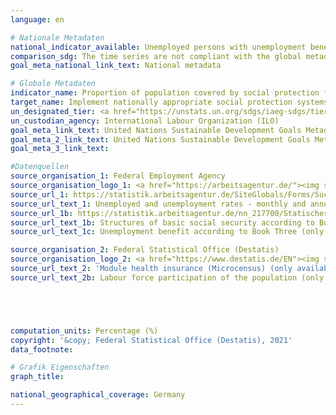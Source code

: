 ```yaml
---
language: en

# Nationale Metadaten
national_indicator_available: Unemployed persons with unemployment benefits <br>Population covered by health insurance
comparison_sdg: The time series are not compliant with the global metadata, but provide additional information.
goal_meta_national_link_text: National metadata

# Globale Metadaten
indicator_name: Proportion of population covered by social protection floors/systems, by sex, distinguishing children, unemployed persons, older persons, persons with disabilities, pregnant women, newborns, work-injury victims and the poor and the vulnerable
target_name: Implement nationally appropriate social protection systems and measures for all, including floors, and by 2030 achieve substantial coverage of the poor and the vulnerable
un_designated_tier: <a href="https://unstats.un.org/sdgs/iaeg-sdgs/tier-classification/" title="Click here for more information on the UN tier classification.">Tier II</a>
un_custodian_agency: International Labour Organization (ILO)
goal_meta_link_text: United Nations Sustainable Development Goals Metadata (International Labour Organization)
goal_meta_2_link_text: United Nations Sustainable Development Goals Metadata (World Bank)
goal_meta_3_link_text: 

#Datenquellen
source_organisation_1: Federal Employment Agency
source_organisation_logo_1: <a href="https://arbeitsagentur.de/"><img src="https://g205sdgs.github.io/sdg-indicators/public/OrgImgEn/ba.png" alt="Logo ba" style="height:60px; width:148px" /></a>
source_url_1: https://statistik.arbeitsagentur.de/SiteGlobals/Forms/Suche/Einzelheftsuche_Formular.html?nn=1184484&topic_f=alo-zeitreihe-dwo
source_url_text_1: Unemployed and unemployment rates - monthly and annual figures since 1950, Table 2.6.1 (only available in German)
source_url_1b: https://statistik.arbeitsagentur.de/nn_217700/Statischer-Content/Rubriken/Grundsicherung-fuer-Arbeitsuchende-SGBII/Ueberblick/Zeitreihe-zu-Strukturen-der-Bedarfsgemeinschaften-Leistungsempfaenger.html
source_url_text_1b: Structures of basic social security according to Book Two (only available in German)
source_url_text_1c: Unemployment benefit according to Book Three (only available in German)

source_organisation_2: Federal Statistical Office (Destatis)
source_organisation_logo_2: <a href="https://www.destatis.de/EN"><img src="https://g205sdgs.github.io/sdg-indicators/public/OrgImgEn/destatis.png" alt="Logo destatis" style="height:60px; width:148px" /></a>
source_url_text_2: 'Module health insurance (Microcensus) (only available in German): "Angaben zur Krankenversicherung (Ergebnisse des Mikrozensus)" - Fachserie 13, Reihe 1.1'
source_url_text_2b: Labour force participation of the population (only available in German)





computation_units: Percentage (%)
copyright: '&copy; Federal Statistical Office (Destatis), 2021'
data_footnote: 

# Grafik Eigenschaften
graph_title: 

national_geographical_coverage: Germany
---
```


<span></span>